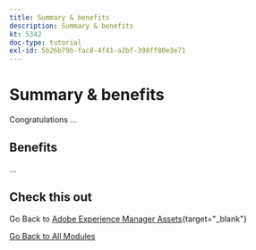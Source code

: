 ```yaml
---
title: Summary & benefits
description: Summary & benefits
kt: 5342
doc-type: tutorial
exl-id: 5b26b79b-fac8-4f41-a2bf-398ff80e3e71
---
```

# Summary & benefits

Congratulations ...

## Benefits

...

## Check this out

Go Back to [Adobe Experience Manager Assets](./aemassets.md){target="_blank"}

[Go Back to All Modules](../../../overview.md)
